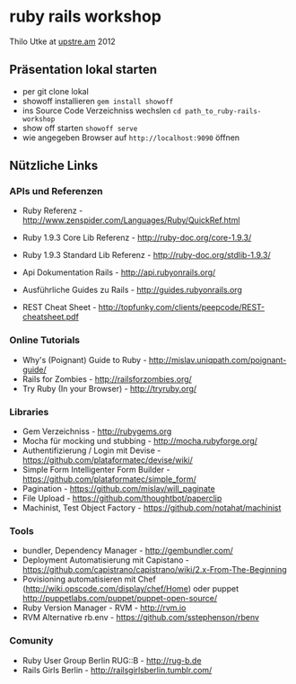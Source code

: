 # ruby rails workshop

Thilo Utke at [upstre.am](http://upstre.am) 2012

## Präsentation lokal starten

  * per git clone lokal 
  * showoff installieren `gem install showoff`
  * ins Source Code Verzeichniss wechslen `cd path_to_ruby-rails-workshop`
  * show off starten `showoff serve`
  * wie angegeben Browser auf `http://localhost:9090` öffnen

## Nützliche Links
  
### APIs und Referenzen

  * Ruby Referenz - http://www.zenspider.com/Languages/Ruby/QuickRef.html
  * Ruby 1.9.3 Core Lib Referenz - http://ruby-doc.org/core-1.9.3/
  * Ruby 1.9.3 Standard Lib Referenz - http://ruby-doc.org/stdlib-1.9.3/
  
  * Api Dokumentation Rails - http://api.rubyonrails.org/
  * Ausführliche Guides zu Rails - http://guides.rubyonrails.org
  * REST Cheat Sheet - http://topfunky.com/clients/peepcode/REST-cheatsheet.pdf

### Online Tutorials
  
  * Why's (Poignant) Guide to Ruby - http://mislav.uniqpath.com/poignant-guide/
  * Rails for Zombies - http://railsforzombies.org/
  * Try Ruby (In your Browser) - http://tryruby.org/
  
### Libraries
  
  * Gem Verzeichniss - http://rubygems.org
  * Mocha für mocking und stubbing - http://mocha.rubyforge.org/
  * Authentifizierung / Login mit Devise - https://github.com/plataformatec/devise/wiki/
  * Simple Form Intelligenter Form Builder - https://github.com/plataformatec/simple_form/
  * Pagination - https://github.com/mislav/will_paginate 
  * File Upload - https://github.com/thoughtbot/paperclip
  * Machinist, Test Object Factory - https://github.com/notahat/machinist
  
### Tools  
  
  * bundler, Dependency Manager - http://gembundler.com/
  * Deployment Automatisierung mit Capistano - https://github.com/capistrano/capistrano/wiki/2.x-From-The-Beginning
  * Povisioning automatisieren mit Chef (http://wiki.opscode.com/display/chef/Home) oder puppet http://puppetlabs.com/puppet/puppet-open-source/
  * Ruby Version Manager - RVM - http://rvm.io
  * RVM Alternative rb.env - https://github.com/sstephenson/rbenv
  
### Comunity
  
  * Ruby User Group Berlin RUG::B - http://rug-b.de
  * Rails Girls Berlin - http://railsgirlsberlin.tumblr.com/
  
  